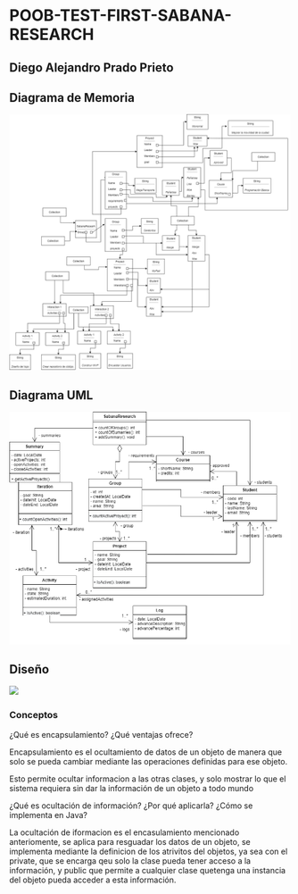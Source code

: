  # POOB-TEST-FIRST-SABANA-RESEARCH

 ## Diego Alejandro Prado Prieto

 ## Diagrama de Memoria

 ![](POOB-TEST-FIRST-SABANA-RESEARCH-1.4.11/img/Memoria.png)

 ## Diagrama UML

 ![](POOB-TEST-FIRST-SABANA-RESEARCH-1.4.11/img/UML.png)

 ## Diseño
 ![](POOB-TEST-FIRST-SABANA-RESEARCH-1.4.11/img/Diseño.png)

 ### Conceptos

 ¿Qué es encapsulamiento? ¿Qué ventajas ofrece?

  Encapsulamiento es el ocultamiento de datos de un objeto de manera que solo se pueda cambiar mediante las operaciones definidas para ese objeto.

  Esto permite ocultar informacion a las otras clases, y solo mostrar lo que el sistema requiera sin dar la información de un objeto a todo mundo

 ¿Qué es ocultación de información? ¿Por qué aplicarla? ¿Cómo se implementa en Java?

 La ocultación de iformacion es el encasulamiento mencionado anteriomente, se aplica para resguadar los datos de un objeto, se implementa mediante la definicion de los atrivitos del objetos, ya sea con el private, que se encarga qeu solo la clase pueda tener acceso a la información, y public que permite a cualquier clase quetenga una instancia del objeto pueda acceder a esta información.
